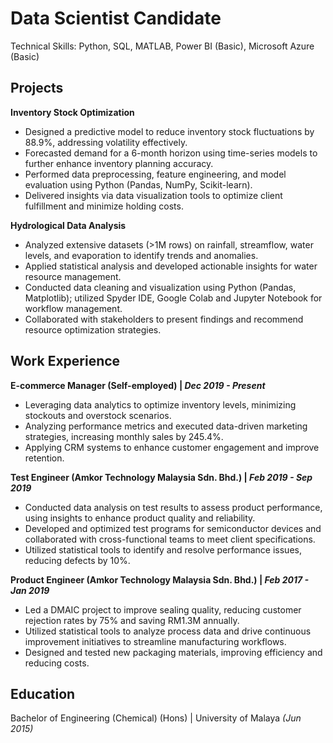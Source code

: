 # Data Scientist Candidate
Technical Skills: Python, SQL, MATLAB, Power BI (Basic), Microsoft Azure (Basic)

## Projects
**Inventory Stock Optimization**
* Designed a predictive model to reduce inventory stock fluctuations by 88.9%, addressing volatility effectively.
* Forecasted demand for a 6-month horizon using time-series models to further enhance inventory planning accuracy.
* Performed data preprocessing, feature engineering, and model evaluation using Python (Pandas, NumPy, Scikit-learn).
* Delivered insights via data visualization tools to optimize client fulfillment and minimize holding costs.

**Hydrological Data Analysis**
* Analyzed extensive datasets (>1M rows) on rainfall, streamflow, water levels, and evaporation to identify trends and anomalies.
* Applied statistical analysis and developed actionable insights for water resource management.
* Conducted data cleaning and visualization using Python (Pandas, Matplotlib); utilized Spyder IDE, Google Colab and Jupyter Notebook for workflow management.
* Collaborated with stakeholders to present findings and recommend resource optimization strategies.

## Work Experience
**E-commerce Manager (Self-employed) | _Dec 2019 - Present_**
* Leveraging data analytics to optimize inventory levels, minimizing stockouts and overstock scenarios.
* Analyzing performance metrics and executed data-driven marketing strategies, increasing monthly sales by 245.4%.
* Applying CRM systems to enhance customer engagement and improve retention.

**Test Engineer (Amkor Technology Malaysia Sdn. Bhd.) | _Feb 2019 - Sep 2019_**
* Conducted data analysis on test results to assess product performance, using insights to enhance product quality and reliability.
* Developed and optimized test programs for semiconductor devices and collaborated with cross-functional teams to meet client specifications.
* Utilized statistical tools to identify and resolve performance issues, reducing defects by 10%.

**Product Engineer (Amkor Technology Malaysia Sdn. Bhd.) | _Feb 2017 - Jan 2019_**
* Led a DMAIC project to improve sealing quality, reducing customer rejection rates by 75% and saving RM1.3M annually.
* Utilized statistical tools to analyze process data and drive continuous improvement initiatives to streamline manufacturing workflows.
* Designed and tested new packaging materials, improving efficiency and reducing costs.

## Education
Bachelor of Engineering (Chemical) (Hons) | University of Malaya _(Jun 2015)_
